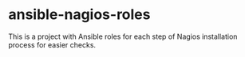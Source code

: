 # ansible-nagios-roles

This is a project with Ansible roles for each step of Nagios installation process for easier checks. 
